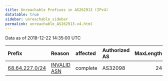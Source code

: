 ```yaml
---
title: Unreachable Prefixes in AS262913 (IPv4)
datatable: true
sidebar: unreachable_sidebar
permalink: unreachable_AS262913-v4.html
---
```


Data as of 2018-12-22 14:35:00 UTC


<div class="datatable-begin"></div>

| Prefix                                                 | Reason                                                                                                 | affected   | Authorized AS   |   MaxLength | Anchor                           |   unreachable /24s |
|:-------------------------------------------------------|:-------------------------------------------------------------------------------------------------------|:-----------|:----------------|------------:|:---------------------------------|-------------------:|
| [68.64.227.0/24](https://stat.ripe.net/68.64.227.0/24) | [INVALID ASN](https://rpki-validator.ripe.net/announcement-preview?asn=AS262913&prefix=68.64.227.0/24) | complete   | AS32098         |          24 | [ARIN](unreachable_ARIN-v4.html) |                  1 |

<div class="datatable-end"></div>